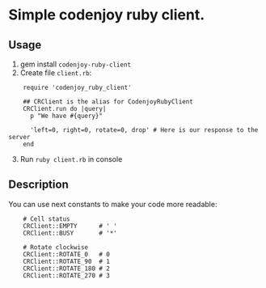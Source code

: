 Simple codenjoy ruby client.
====================

## Usage

1. gem install `codenjoy-ruby-client`
2. Create file `client.rb`:

```
    require 'codenjoy_ruby_client'

    ## CRClient is the alias for CodenjoyRubyClient
    CRClient.run do |query|
      p "We have #{query}"

      'left=0, right=0, rotate=0, drop' # Here is our response to the server
    end
```
3. Run `ruby client.rb` in console

## Description

You can use next constants to make your code more readable:

```
    # Cell status
    CRClient::EMPTY      # ' '
    CRClient::BUSY       # '*'

    # Rotate clockwise
    CRClient::ROTATE_0   # 0
    CRClient::ROTATE_90  # 1
    CRClient::ROTATE_180 # 2
    CRClient::ROTATE_270 # 3
```
